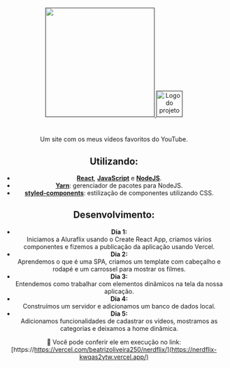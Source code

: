 <p align="center">
  <a href="">
    <img width="250" src="https://fontmeme.com/permalink/200728/4ebc644a6a727fd51419096270e91a5e.png" />
    <img alt="Logo do projeto" width="60px" src="https://www.alura.com.br/assets/img/imersoes/react/imersao-react-logo.1594044142.svg" />
  </a>
</p>

<h1 align="center"></h1>

<div align="center">

Um site com os meus vídeos favoritos do YouTube.

## Utilizando:
  - [**React**](https://pt-br.reactjs.org/), [**JavaScript**](https://https://www.javascript.com//) e [**NodeJS**](https://nodejs.org/en/).
  - [**Yarn**](https://yarnpkg.com/): gerenciador de pacotes para NodeJS.
  - [**styled-components**](https://styled-components.com/): estilização de componentes utilizando CSS.

## Desenvolvimento:
- **Dia 1:** <br/>
 Iniciamos a Aluraflix usando o Create React App, criamos vários componentes e fizemos a publicação da aplicação usando Vercel.
 - **Dia 2:** <br/>
 Aprendemos o que é uma SPA, criamos um template com cabeçalho e rodapé e um carrossel para mostrar os filmes.
 - **Dia 3:** <br/>
 Entendemos como trabalhar com elementos dinâmicos na tela da nossa aplicação.
 - **Dia 4:** <br/>
 Construímos um servidor e adicionamos um banco de dados local.
 - **Dia 5:** <br/>
 Adicionamos funcionalidades de cadastrar os vídeos, mostramos as categorias e deixamos a home dinâmica.

🔗 Você pode conferir ele em execução no link:
  [https://https://vercel.com/beatrizoliveira250/nerdflix/](https://nerdflix-kwqas2ytw.vercel.app/)
